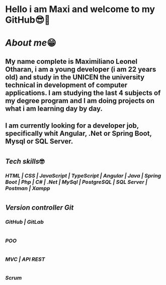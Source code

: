 # **Hello i am Maxi and welcome to my GitHub**😎👋

# _About me_😁
## My name complete is Maximiliano Leonel Otharan, i am a young developer (i am 22 years old) and study in the UNICEN the university technical in development of computer applications. I am studying the last 4 subjects of my degree program and I am doing projects on what i am learning day by day.
## I am currently looking for a developer job, specifically whit Angular, .Net or Spring Boot, Mysql or SQL Server.
#
## _Tech skills_🤓
### ***HTML | CSS | JavaScript | TypeScript | Angular | Java | Spring Boot | Php | C# | .Net | MySql | PostgreSQL | SQL Server | Postman | Xampp***
#
## _Version controller Git_
### ***GitHub | GitLab***
#
### _POO_ 
#
### _MVC | API REST_
#
### _Scrum_
